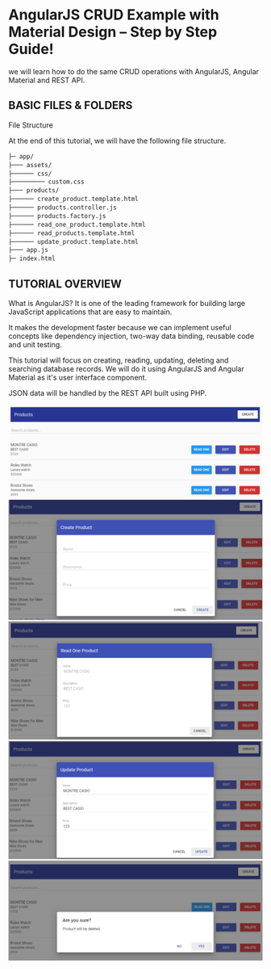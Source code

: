 AngularJS CRUD Example with Material Design – Step by Step Guide!
===

we will learn how to do the same CRUD operations with AngularJS, Angular Material and REST API.


BASIC FILES & FOLDERS
---
File Structure

At the end of this tutorial, we will have the following file structure.

```html
├─ app/
├─── assets/
├────── css/
├───────── custom.css
├─── products/
├────── create_product.template.html
├────── products.controller.js
├────── products.factory.js
├────── read_one_product.template.html
├────── read_products.template.html
├────── update_product.template.html
├─── app.js
├─ index.html
```



TUTORIAL OVERVIEW
---
What is AngularJS? It is one of the leading framework for building large JavaScript applications that are easy to maintain.

It makes the development faster because we can implement useful concepts like dependency injection, two-way data binding, reusable code and unit testing.

This tutorial will focus on creating, reading, updating, deleting and searching database records. We will do it using AngularJS and Angular Material as it's user interface component.

JSON data will be handled by the REST API built using PHP.



![alt text](https://github.com/akkaoui-abdou/Example-AngularJS-CRUD/blob/master/img/1.png)
![alt text](https://github.com/akkaoui-abdou/Example-AngularJS-CRUD/blob/master/img/2.png)
![alt text](https://github.com/akkaoui-abdou/Example-AngularJS-CRUD/blob/master/img/3.png)
![alt text](https://github.com/akkaoui-abdou/Example-AngularJS-CRUD/blob/master/img/4.png)
![alt text](https://github.com/akkaoui-abdou/Example-AngularJS-CRUD/blob/master/img/5.png)



